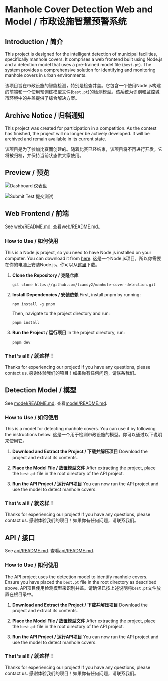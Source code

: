 # Manhole Cover Detection Web and Model / 市政设施智慧预警系统

## Introduction / 简介
This project is designed for the intelligent detection of municipal facilities, specifically manhole covers. It comprises a web frontend built using Node.js and a detection model that uses a pre-trained model file (`best.pt`). The system provides a comprehensive solution for identifying and monitoring manhole covers in urban environments.

该项目旨在市政设施的智能检测，特别是检查井盖。它包含一个使用Node.js构建的前端和一个使用预训练模型文件(`best.pt`)的检测模型。该系统为识别和监控城市环境中的井盖提供了综合解决方案。

## Archive Notice / 归档通知

This project was created for participation in a competition. As the contest has finished, the project will no longer be actively developed. It will be archived and remain available in its current state.

该项目是为了参加比赛而创建的。随着比赛已经结束，该项目将不再进行开发。它将被归档，并保持当前状态供大家使用。

## Preview / 预览
![Dashboard 仪表盘](https://github.com/lcandy2/manhole-cover-detection/assets/45784494/a8d5af8e-da78-4504-9b53-27f19f0ecfb6)

![Submit Test 提交测试](https://github.com/lcandy2/manhole-cover-detection/assets/45784494/0706c446-1918-4fc4-9aec-92d604404553)

## Web Frontend / 前端
See [web/README.md](web/README.md). 查看[web/README.md](web/README.md)。
### How to Use / 如何使用
This is a Node.js project, so you need to have Node.js installed on your computer. You can download it from [here](https://nodejs.org/).
这是一个Node.js项目，所以你需要在你的电脑上安装Node.js。你可以从[这里](https://nodejs.org/)下载。

1. **Clone the Repository / 克隆仓库**
   ```
   git clone https://github.com/lcandy2/manhole-cover-detection.git
   ```

2. **Install Dependencies / 安装依赖**
   First, install pnpm by running:
   ```
   npm install -g pnpm
   ```
   Then, navigate to the project directory and run:
   ```
   pnpm install
   ```

3. **Run the Project / 运行项目**
   In the project directory, run:
   ```
   pnpm dev
   ```

### That's all! / 就这样！
Thanks for experiencing our project! If you have any questions, please contact us.
感谢体验我们的项目！如果你有任何问题，请联系我们。

## Detection Model / 模型
See [model/README.md](model/README.md). 查看[model/README.md](model/README.md).
### How to Use / 如何使用
This is a model for detecting manhole covers. You can use it by following the instructions below.
这是一个用于检测市政设施的模型。你可以通过以下说明来使用它。

1. **Download and Extract the Project / 下载并解压项目**
   Download the project and extract its contents.

2. **Place the Model File / 放置模型文件**
   After extracting the project, place the `best.pt` file in the root directory of the API project.

3. **Run the API Project / 运行API项目**
   You can now run the API project and use the model to detect manhole covers.

### That's all! / 就这样！
Thanks for experiencing our project! If you have any questions, please contact us.
感谢体验我们的项目！如果你有任何问题，请联系我们。

## API / 接口
See [api/README.md](api/README.md). 查看[api/README.md](api/README.md).
### How to Use / 如何使用
The API project uses the detection model to identify manhole covers. Ensure you have placed the `best.pt` file in the root directory as described above.
API项目使用检测模型来识别井盖。请确保已按上述说明将`best.pt`文件放置在根目录中。

1. **Download and Extract the Project / 下载并解压项目**
   Download the project and extract its contents.

2. **Place the Model File / 放置模型文件**
   After extracting the project, place the `best.pt` file in the root directory of the API project.

3. **Run the API Project / 运行API项目**
   You can now run the API project and use the model to detect manhole covers.

### That's all! / 就这样！
Thanks for experiencing our project! If you have any questions, please contact us.
感谢体验我们的项目！如果你有任何问题，请联系我们。
